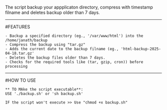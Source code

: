 The script backup your appplicaton directory, compress with timestamp filname and deletes backup older than 7 days.

---
#FEATURES

    - Backup a specified directory (eg., '/var/www/html') into the /home/janath/backup
    - Compress the backup using "tar.gz"
    - Adds the current date to the backup filname (eg., 'html-backup-2025-04-18.tar.gz'
    - Deletes the backup files older than 7 days.
    - Checks for the required tools like (tar, gzip, cron)) before processing


---


#HOW TO USE

    ** TO MAke the script executable**:
    USE './backup.sh' or 'sh backup.sh'
    
    IF the script won't execute >> Use "chmod +x backup.sh"
